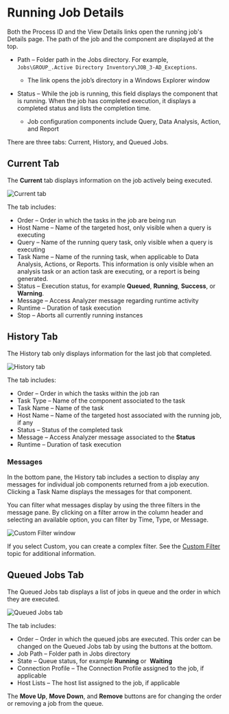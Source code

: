 # Running Job Details

Both the Process ID and the View Details links open the running job's Details page. The path of the
job and the component are displayed at the top.

- Path – Folder path in the Jobs directory. For example,
  `Jobs\GROUP_.Active Directory Inventory\JOB_3-AD_Exceptions`.

  - The link opens the job’s directory in a Windows Explorer window

- Status – While the job is running, this field displays the component that is running. When the job
  has completed execution, it displays a completed status and lists the completion time.

  - Job configuration components include Query, Data Analysis, Action, and Report

There are three tabs: Current, History, and Queued Jobs.

## Current Tab

The **Current** tab displays information on the job actively being executed.

![Current tab](/img/product_docs/accessanalyzer/admin/runninginstances/jobdetailscurrent.webp)

The tab includes:

- Order – Order in which the tasks in the job are being run
- Host Name – Name of the targeted host, only visible when a query is executing
- Query – Name of the running query task, only visible when a query is executing
- Task Name – Name of the running task, when applicable to Data Analysis, Actions, or Reports. This
  information is only visible when an analysis task or an action task are executing, or a report is
  being generated.
- Status – Execution status, for example **Queued**, **Running**, **Success**, or **Warning**.
- Message – Access Analyzer message regarding runtime activity
- Runtime – Duration of task execution
- Stop – Aborts all currently running instances

## History Tab

The History tab only displays information for the last job that completed.

![History tab](/img/product_docs/accessanalyzer/admin/runninginstances/jobdetailshistory.webp)

The tab includes:

- Order – Order in which the tasks within the job ran
- Task Type – Name of the component associated to the task
- Task Name – Name of the task
- Host Name – Name of the targeted host associated with the running job, if any
- Status – Status of the completed task
- Message – Access Analyzer message associated to the **Status**
- Runtime – Duration of task execution

### Messages

In the bottom pane, the History tab includes a section to display any messages for individual job
components returned from a job execution. Clicking a Task Name displays the messages for that
component.

You can filter what messages display by using the three filters in the message pane. By clicking on
a filter arrow in the column header and selecting an available option, you can filter by Time, Type,
or Message.

![Custom Filter window](/img/product_docs/accessanalyzer/admin/runninginstances/jobdetailshistorycustomfilter.webp)

If you select Custom, you can create a complex filter. See the
[Custom Filter](/docs/accessanalyzer/12.0/administration/navigation/data-grid.md#custom-filter) topic for additional information.

## Queued Jobs Tab

The Queued Jobs tab displays a list of jobs in queue and the order in which they are executed.

![Queued Jobs tab](/img/product_docs/accessanalyzer/admin/runninginstances/jobdetailsqueuedjobs.webp)

The tab includes:

- Order – Order in which the queued jobs are executed. This order can be changed on the Queued Jobs
  tab by using the buttons at the bottom.
- Job Path – Folder path in Jobs directory
- State – Queue status, for example **Running** or  **Waiting**
- Connection Profile – The Connection Profile assigned to the job, if applicable
- Host Lists – The host list assigned to the job, if applicable

The **Move Up**, **Move Down**, and **Remove** buttons are for changing the order or removing a job
from the queue.
